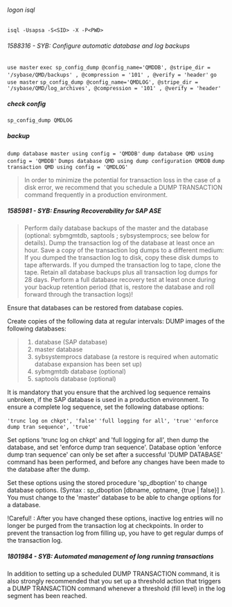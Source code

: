 ###### logon isql

`isql -Usapsa -S<SID> -X -P<PWD>`



###### 1588316 - SYB: Configure automatic database and log backups

`use master`
`exec sp_config_dump @config_name='QMDDB', @stripe_dir = '/sybase/QMD/backups' , @compression = '101' , @verify = 'header'`
`go`
`use master`
`sp_config_dump @config_name='QMDLOG', @stripe_dir = '/sybase/QMD/log_archives', @compression = '101' , @verify = 'header'`

##### check config

`sp_config_dump QMDLOG`

##### backup 

`dump database master using config = 'QMDDB'`
`dump database QMD using config = 'QMDDB'`
`Dumps database QMD using dump configuration QMDDB`
`dump transaction QMD using config = 'QMDLOG'`

> In order to minimize the potential for transaction loss in the case of a disk
> error, we recommend that you schedule a DUMP TRANSACTION command frequently in
> a production environment.



##### 1585981 - SYB: Ensuring Recoverability for SAP ASE

> Perform daily database backups of the master and the <DBSID> database (optional: sybmgmtdb, saptools ; sybsystemprocs; see below for details).
> Dump the transaction log of the <DBSID> database at least once an hour.
> Save a copy of the transaction log dumps to a different medium:
> If you dumped the transaction log to disk, copy these disk dumps to tape afterwards.
> If you dumped the transaction log to tape, clone the tape.
> Retain all database backups plus all transaction log dumps for 28 days.
> Perform a full database recovery test at least once during your backup retention period (that is, restore the database and roll forward through the transaction logs)!



Ensure that databases can be restored from database copies.

Create copies of the following data at regular intervals:
DUMP images of the following databases:

> 1. <DBSID> database (SAP database)
> 2. master database
> 3. sybsystemprocs database (a restore is required when automatic database expansion has been set up)
> 4. sybmgmtdb database (optional)
> 5. saptools database (optional)



It is mandatory that you ensure that the archived log sequence remains unbroken, if the SAP database <DBSID> is used in a production environment. To ensure a complete log sequence, set the following database options:

`'trunc log on chkpt', 'false'`
`'full logging for all', 'true'`
`'enforce dump tran sequence', 'true'`



Set options 'trunc log on chkpt' and 'full logging for all', then dump the <DBSID> database, and set 'enforce dump tran sequence'. Database option 'enforce dump tran sequence' can only be set after a successful 'DUMP DATABASE' command has been performed, and before any changes have been made to the database after the dump.

Set these options using the stored procedure 'sp_dboption' to change database options. (Syntax : sp_dboption [dbname, optname, {true | false}] ). You must change to the 'master' database to be able to change options for a database.

!Careful! : After you have changed these options, inactive log entries will no longer be purged from the transaction log at checkpoints. In order to prevent the transaction log from filling up, you have to get regular dumps of the transaction log.



##### 1801984 - SYB: Automated management of long running transactions

In addition to setting up a scheduled DUMP TRANSACTION command,
it is also strongly recommended that you set up a threshold action that triggers a DUMP TRANSACTION command
 whenever a threshold (fill level) in the log segment has been reached.
